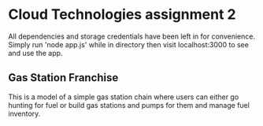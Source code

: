 # Cloud Technologies assignment 2

All dependencies and storage credentials have been left in for convenience.
Simply run 'node app.js' while in directory then visit localhost:3000 to see and use the app.

## Gas Station Franchise
This is a model of a simple gas station chain where users can either go hunting for fuel or build gas stations and pumps for them and manage fuel inventory.
